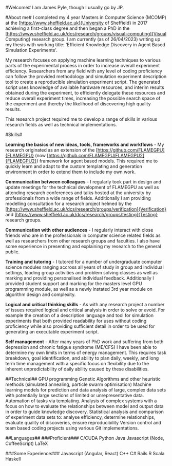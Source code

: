 #Welcome#
I am James Pyle, though I usually go by JP.

#About me#
I completed my 4 year Masters in Computer Science (MCOMP) at the [https://www.sheffield.ac.uk]{University of Sheffield} in 2017 achieving a first-class degree and then began a PhD in the [https://www.sheffield.ac.uk/dcs/research/groups/visual-computing]{Visual Computing} research group. I am currently (as of 26/04/2023) writing up my thesis with working title: 'Efficient Knowledge Discovery in Agent Based Simulation Experiments'.

My research focuses on applying machine learning techniques to various parts of the experimental process in order to increase overall experiment efficiency. Researchers from any field with any level of coding proficiency can follow the provided methodology and simulation experiment description tool to create a reproducible simulation experiment script. The generated script uses knowledge of available hardware resources, and interim results obtained during the experiment, to efficiently delegate these resources and reduce overall experiment times, increasing the possible search space of the experiment and thereby the likelihood of discovering high quality results.

This research project required me to develop a range of skills in various research fields as well as technical implementations.

#Skills#

**Learning the basics of new ideas, tools, frameworks and workflows** - My research originated as an extension of the [https://github.com/FLAMEGPU]{FLAMEGPU} (now [https://github.com/FLAMEGPU/FLAMEGPU2]{FLAMEGPU2}) framework for agent based models. This required me to quickly learn and adapt to the custom templating and generation environment in order to extend them to include my own work.

**Communication between colleagues** - I regularly took part in design and update meetings for the technical development of FLAMEGPU as well as attending research conferences and talks hosted at the university by professionals from a wide range of fields. Additionally I am providing modelling consultation for a research project helmed by the [https://www.sheffield.ac.uk/dcs/research/groups/verification]{Verification} and [https://www.sheffield.ac.uk/dcs/research/groups/testing]{Testing} research groups.

**Communication with other audiences** - I regularly interact with close friends who are in the professionals in computer science related fields as well as researchers from other research groups and faculties. I also have some experience in presenting and explaining my research to the general public. 

**Training and tutoring** - I tutored for a number of undergraduate computer science modules ranging accross all years of study in group and individual settings, leading group activities and problem solving classes as well as marking and providing personalised individual feedback. Additionally I provided student support and marking for the masters level GPU programming module, as well as a newly instated 3rd year module on algorithm design and complexity.

**Logical and critical thinking skills** - As with any research project a number of issues required logical and critical analysis in order to solve or avoid. For example the creation of a description language and tool for simulation experiments that both provided readability for uses without coding proficiency while also providing sufficient detail in order to be used for generating an executable experiment script. 

**Self management** - After many years of PhD work and suffering from both depression and chronic fatigue syndrome (ME/CFS) I have been able to determine my own limits in terms of energy management. This requires task breakdown, goal identification, and ability to plan daily, weekly, and long term time management with a specific focus on flexibility due to the inherent unpredictability of daily ability caused by these disabilities.

##Technical##
GPU programming
Genetic Algorithms and other heuristic methods (simulated annealing, particle swarm optimisation)
Machine learning models for prediction and data analysis of large, complex data sets with potentially large sections of limited or unrepresentative data.
Automation of tasks via templating.
Analysis of complex systems with a focus on how to evaluate the relationships between model and output data in order to guide knowledge discovery.
Statistical analysis and comparison of experiment data sets to: analyse efficiency, determine relationships, evaluate quality of discoveries, ensure reproducibility
Version control and team based coding projects using various Git implementations.

##Languages##
###Proficient###
C/CUDA
Python
Java
Javascript (Node, CoffeeScript)
LaTeX

###Some Experience###
Javascript (Angular, React)
C++
C#
Rails
R
Scala
Haskell
